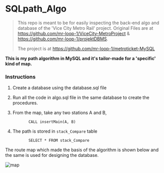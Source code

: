 # SQLpath_Algo

> This repo is meant to be for easily inspecting the back-end algo and database of the 'Vice City Metro Rail' project. Original Files are at https://github.com/mr-loop-1/ViceCity-MetroProject & https://github.com/mr-loop-1/projektDBMS. 
> 
> The project is at https://github.com/mr-loop-1/metroticket-MySQL

**This is my path algorithm in MySQL and it's tailor-made for a 'specific' kind of map.**

### Instructions
1. Create a database using the database.sql file
2. Run all the code in algo.sql file in the same database to create the procedures.
3. From the map, take any two stations A and B,
              
              CALL insertMain(A, B)
4. The path is stored in `stack_Compare` table
              
              SELECT * FROM stack_Compare

The route map which made the basis of the algorithm is shown below and the same is used for designing the database.

![map](https://user-images.githubusercontent.com/92433908/148652055-23a37e70-3713-4932-941d-d31d4bd1835e.jpg)

